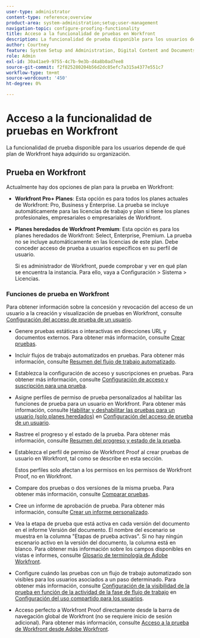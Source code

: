 ```yaml
---
user-type: administrator
content-type: reference;overview
product-area: system-administration;setup;user-management
navigation-topic: configure-proofing-functionality
title: Acceso a la funcionalidad de pruebas en Workfront
description: La funcionalidad de prueba disponible para los usuarios depende de qué plan de Workfront haya adquirido su organización.
author: Courtney
feature: System Setup and Administration, Digital Content and Documents
role: Admin
exl-id: 30a41ae9-9755-4c7b-9e3b-d4a8b0ad7ee8
source-git-commit: f2f825280204b56d2dc85efc7a315a4377e551c7
workflow-type: tm+mt
source-wordcount: '450'
ht-degree: 0%

---
```


# Acceso a la funcionalidad de pruebas en Workfront

La funcionalidad de prueba disponible para los usuarios depende de qué plan de Workfront haya adquirido su organización.

## Prueba en Workfront

Actualmente hay dos opciones de plan para la prueba en Workfront:

* **Workfront Pro+ Planes**: Esta opción es para todos los planes actuales de Workfront: Pro, Business y Enterprise. La prueba se incluye automáticamente para las licencias de trabajo y plan si tiene los planes profesionales, empresariales o empresariales de Workfront.
* **Planes heredados de Workfront Premium**: Esta opción es para los planes heredados de Workfront: Select, Enterprise, Premium. La prueba no se incluye automáticamente en las licencias de este plan. Debe conceder acceso de prueba a usuarios específicos en su perfil de usuario.

   Si es administrador de Workfront, puede comprobar y ver en qué plan se encuentra la instancia. Para ello, vaya a Configuración > Sistema > Licencias.

### Funciones de prueba en Workfront

Para obtener información sobre la concesión y revocación del acceso de un usuario a la creación y visualización de pruebas en Workfront, consulte [Configuración del acceso de prueba de un usuario](../../../administration-and-setup/manage-workfront/configure-proofing/configure-a-users-proofing-access.md).

* Genere pruebas estáticas o interactivas en direcciones URL y documentos externos. Para obtener más información, consulte [Crear pruebas](../../../review-and-approve-work/proofing/creating-proofs-within-workfront/create-proofs--in-wf.md).
* Incluir flujos de trabajo automatizados en pruebas. Para obtener más información, consulte [Resumen del flujo de trabajo automatizado](../../../review-and-approve-work/proofing/proofing-overview/automated-workflow.md).
* Establezca la configuración de acceso y suscripciones en pruebas. Para obtener más información, consulte [Configuración de acceso y suscripción para una prueba](../../../review-and-approve-work/proofing/managing-proofs-within-workfront/configure-access-subscription-settings-proof.md).
* Asigne perfiles de permiso de prueba personalizados al habilitar las funciones de prueba para un usuario en Workfront. Para obtener más información, consulte [Habilitar y deshabilitar las pruebas para un usuario (solo planes heredados)](../../../administration-and-setup/manage-workfront/configure-proofing/configure-a-users-proofing-access.md#enabling-and-disabling-proofing-for-a-user) en [Configuración del acceso de prueba de un usuario](../../../administration-and-setup/manage-workfront/configure-proofing/configure-a-users-proofing-access.md).
* Rastree el progreso y el estado de la prueba. Para obtener más información, consulte [Resumen del progreso y estado de la prueba](../../../review-and-approve-work/proofing/proofing-overview/view-progress-status-proof.md).
* Establezca el perfil de permiso de Workfront Proof al crear pruebas de usuario en Workfront, tal como se describe en esta sección.

   Estos perfiles solo afectan a los permisos en los permisos de Workfront Proof, no en Workfront.

* Compare dos pruebas o dos versiones de la misma prueba. Para obtener más información, consulte [Comparar pruebas](../../../review-and-approve-work/proofing/reviewing-proofs-within-workfront/review-a-proof/compare-proofs.md).
* Cree un informe de aprobación de prueba. Para obtener más información, consulte  [Crear un informe personalizado](../../../reports-and-dashboards/reports/creating-and-managing-reports/create-custom-report.md).
* Vea la etapa de prueba que está activa en cada versión del documento en el informe Versión del documento. El nombre del escenario se muestra en la columna &quot;Etapas de prueba activas&quot;. Si no hay ningún escenario activo en la versión del documento, la columna está en blanco. Para obtener más información sobre los campos disponibles en vistas e informes, consulte [Glosario de terminología de Adobe Workfront](../../../workfront-basics/navigate-workfront/workfront-navigation/workfront-terminology-glossary.md).
* Configure cuándo las pruebas con un flujo de trabajo automatizado son visibles para los usuarios asociados a un paso determinado. Para obtener más información, consulte [Configuración de la visibilidad de la prueba en función de la actividad de la fase de flujo de trabajo](../../../administration-and-setup/manage-workfront/configure-proofing/configure-sharing-settings-users.md#configuring-proof-visibility-based-on-workflow-stage-activity) en  [Configuración del uso compartido para los usuarios](../../../administration-and-setup/manage-workfront/configure-proofing/configure-sharing-settings-users.md).
* Acceso perfecto a Workfront Proof directamente desde la barra de navegación global de Workfront (no se requiere inicio de sesión adicional). Para obtener más información, consulte [Acceso a la prueba de Workfront desde Adobe Workfront](../../../review-and-approve-work/proofing/managing-proofs-within-workfront/access-wf-proof-in-workfront.md).

<!--
>[!NOTE]
>
>There are some capabilities included in Workfront Proof standalone that are not included in Proofing in Workfront. To learn more, see [Standalone Workfront Proof to Integrated Proofing in Workfront overview](../../../administration-and-setup/manage-workfront/configure-proofing/move-to-proofing-in-workfront.md)
-->
